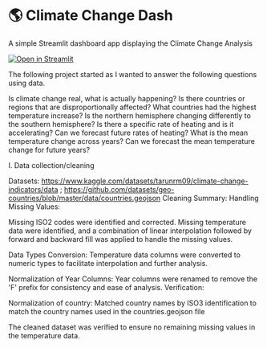 # :earth_americas: Climate Change Dash

A simple Streamlit dashboard app displaying the Climate Change Analysis

[![Open in Streamlit](https://static.streamlit.io/badges/streamlit_badge_black_white.svg)](https://appapppy-pahkgl8dd2b2ve9nrdregs.streamlit.app)

The following project started as I wanted to answer the following questions using data.

Is climate change real, what is actually happening?
Is there countries or regions that are disproportionally affected? What countries had the highest temperature increase?
Is the northern hemisphere changing differently to the southern hemisphere? 
Is there a specific rate of heating and is it accelerating? Can we forecast future rates of heating?
What is the mean temperature change across years? Can we forecast the mean temperature change for future years?

I. Data collection/cleaning

Datasets: https://www.kaggle.com/datasets/tarunrm09/climate-change-indicators/data ; https://github.com/datasets/geo-countries/blob/master/data/countries.geojson
Cleaning Summary:
  Handling Missing Values:
  
  Missing ISO2 codes were identified and corrected.
  Missing temperature data were identified, and a combination of linear interpolation followed by forward and backward fill was applied to handle the missing values.
  
  Data Types Conversion:
  Temperature data columns were converted to numeric types to facilitate interpolation and further analysis.
  
  Normalization of Year Columns:
  Year columns were renamed to remove the 'F' prefix for consistency and ease of analysis.
  Verification:
  
  Normalization of country:
  Matched country names by ISO3 identification to match the country names used in the countries.geojson file
  
  The cleaned dataset was verified to ensure no remaining missing values in the temperature data.
